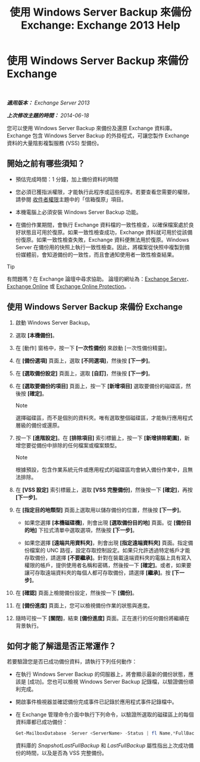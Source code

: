 ﻿---
title: '使用 Windows Server Backup 來備份 Exchange: Exchange 2013 Help'
TOCTitle: 使用 Windows Server Backup 來備份 Exchange
ms:assetid: 188a8291-0a41-4ca2-b6d2-94242e2b1ffc
ms:mtpsurl: https://technet.microsoft.com/zh-tw/library/Dd876854(v=EXCHG.150)
ms:contentKeyID: 50472711
ms.date: 05/21/2018
mtps_version: v=EXCHG.150
ms.translationtype: MT
---

# 使用 Windows Server Backup 來備份 Exchange

 

_**適用版本：** Exchange Server 2013_

_**上次修改主題的時間：** 2014-06-18_

您可以使用 Windows Server Backup 來備份及還原 Exchange 資料庫。Exchange 包含 Windows Server Backup 的外掛程式，可讓您製作 Exchange 資料的大量陰影複製服務 (VSS) 型備份。

## 開始之前有哪些須知？

  - 預估完成時間：1 分鐘，加上備份資料的時間

  - 您必須已獲指派權限，才能執行此程序或這些程序。若要查看您需要的權限，請參閱 [收件者權限](recipients-permissions-exchange-2013-help.md)主題中的「信箱復原」項目。

  - 本機電腦上必須安裝 Windows Server Backup 功能。

  - 在備份作業期間，會執行 Exchange 資料檔的一致性檢查，以確保檔案處於良好狀態且可用於復原。如果一致性檢查成功，Exchange 資料就可用於從該備份復原。如果一致性檢查失敗，Exchange 資料便無法用於復原。Windows Server 在備份用的快照上執行一致性檢查。因此，將檔案從快照中複製到備份媒體前，會知道備份的一致性，而且會通知使用者一致性檢查結果。


> [!TIP]  
> 有問題嗎？在 Exchange 論壇中尋求協助。 論壇的網址為：<a href="https://go.microsoft.com/fwlink/p/?linkid=60612">Exchange Server</a>、 <a href="https://go.microsoft.com/fwlink/p/?linkid=267542">Exchange Online</a> 或 <a href="https://go.microsoft.com/fwlink/p/?linkid=285351">Exchange Online Protection</a>。.




## 使用 Windows Server Backup 來備份 Exchange

1.  啟動 Windows Server Backup。

2.  選取 **\[本機備份\]**。

3.  在 \[動作\] 窗格中，按一下 **\[一次性備份\]** 來啟動 \[一次性備份精靈\]。

4.  在 **\[備份選項\]** 頁面上，選取 **\[不同選項\]**，然後按 **\[下一步\]**。

5.  在 **\[選取備份設定\]** 頁面上，選取 **\[自訂\]**，然後按 **\[下一步\]**。

6.  在 **\[選取要備份的項目\]** 頁面上，按一下 **\[新增項目\]** 選取要備份的磁碟區，然後按 **\[確定\]**。
    
    > [!NOTE]  
    > 選擇磁碟區，而不是個別的資料夾。唯有選取整個磁碟區，才能執行應用程式層級的備份或還原。


7.  按一下 **\[進階設定\]**。在 **\[排除項目\]** 索引標籤上，按一下 **\[新增排除範圍\]**，新增您要從備份中排除的任何檔案或檔案類型。
    
    > [!NOTE]  
    > 根據預設，包含作業系統元件或應用程式的磁碟區均會納入備份作業中，且無法排除。


8.  在 **\[VSS 設定\]** 索引標籤上，選取 **\[VSS 完整備份\]**，然後按一下 **\[確定\]**，再按 **\[下一步\]**。

9.  在 **\[指定目的地類型\]** 頁面上選取用以儲存備份的位置，然後按 **\[下一步\]**。
    
      - 如果您選擇 **\[本機磁碟機\]**，則會出現 **\[選取備份目的地\]** 頁面。從 **\[備份目的地\]** 下拉式清單中選取選項，然後按 **\[下一步\]**。
    
      - 如果您選擇 **\[遠端共用資料夾\]**，則會出現 **\[指定遠端資料夾\]** 頁面。指定備份檔案的 UNC 路徑，設定存取控制設定。如果只允許透過特定帳戶才能存取備份，請選擇 **\[不要繼承\]**。針對在裝載遠端資料夾的電腦上具有寫入權限的帳戶，提供使用者名稱和密碼，然後按一下 **\[確定\]**。或者，如果要讓可存取遠端資料夾的每個人都可存取備份，請選擇 **\[繼承\]**。按 **\[下一步\]**。

10. 在 **\[確認\]** 頁面上檢閱備份設定，然後按一下 **\[備份\]**。

11. 在 **\[備份進度\]** 頁面上，您可以檢視備份作業的狀態與進度。

12. 隨時可按一下 **\[關閉\]**，結束 **\[備份進度\]** 頁面。正在進行的任何備份將繼續在背景執行。

## 如何才能了解這是否正常運作？

若要驗證您是否已成功備份資料，請執行下列任何動作：

  - 在執行 Windows Server Backup 的伺服器上，將會顯示最新的備份狀態，應該是 \[成功\]。您也可以檢視 Windows Server Backup 記錄檔，以驗證備份順利完成。

  - 開啟事件檢視器並確認備份完成事件已記錄於應用程式事件記錄檔中。

  - 在 Exchange 管理命令介面中執行下列命令，以驗證所選取的磁碟區上的每個資料庫都已成功備份：
    
    ```powershell
    Get-MailboxDatabase -Server <ServerName> -Status | fl Name,*FullBackup
    ```
    
    資料庫的 *SnapshotLastFullBackup* 和 *LastFullBackup* 屬性指出上次成功備份的時間，以及是否為 VSS 完整備份。

